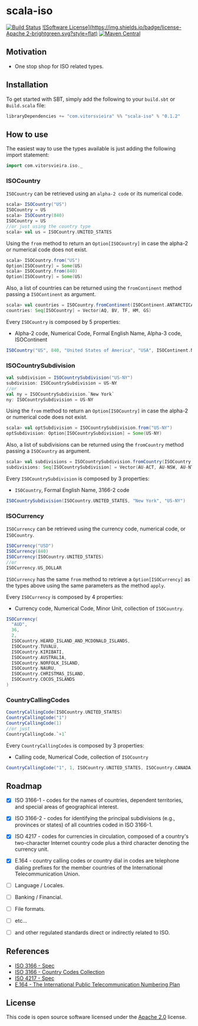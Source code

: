 scala-iso
=========

[![Build Status](https://travis-ci.org/vitorsvieira/scala-iso.svg?branch=master)](https://travis-ci.org/vitorsvieira/scala-iso)
[![Software License](https://img.shields.io/badge/license-Apache 2-brightgreen.svg?style=flat)](LICENSE)
[![Maven Central](https://img.shields.io/maven-central/v/com.vitorsvieira/scala-iso_2.12.svg)](https://maven-badges.herokuapp.com/maven-central/com.vitorsvieira/scala-iso_2.12)

## Motivation

  - One stop shop for ISO related types.

## Installation

To get started with SBT, simply add the following to your `build.sbt` or `Build.scala` file:

``` scala   
libraryDependencies += "com.vitorsvieira" %% "scala-iso" % "0.1.2"
```

## How to use

The easiest way to use the types available is just adding the following import statement:
 
```scala
import com.vitorsvieira.iso._
```

### ISOCountry
`ISOCountry` can be retrieved using an `alpha-2 code` or its numerical code.
```scala
scala> ISOCountry("US")
ISOCountry = US
scala> ISOCountry(840)
ISOCountry = US
//or just using the country type
scala> val us = ISOCountry.UNITED_STATES
```

Using the `from` method to return an `Option[ISOCountry]` in case the alpha-2 or numerical code does not exist.
```scala
scala> ISOCountry.from("US")
Option[ISOCountry] = Some(US)
scala> ISOCountry.from(840)
Option[ISOCountry] = Some(US)
```

Also, a list of countries can be returned using the `fromContinent` method passing a `ISOContinent` as argument.
```scala
scala> val countries = ISOCountry.fromContinent(ISOContinent.ANTARCTICA)
countries: Seq[ISOCountry] = Vector(AQ, BV, TF, HM, GS)
```

Every `ISOCountry` is composed by 5 properties:

- Alpha-2 code, Numerical Code, Formal English Name, Alpha-3 code, ISOContinent

```scala
ISOCountry("US", 840, "United States of America", "USA", ISOContinent.NORTH_AMERICA)
```

### ISOCountrySubdivision
```scala
val subdivision = ISOCountrySubdivision("US-NY")
subdivision: ISOCountrySubdivision = US-NY
//or
val ny = ISOCountrySubdivision.`New York`
ny: ISOCountrySubdivision = US-NY
```

Using the `from` method to return an `Option[ISOCountry]` in case the alpha-2 or numerical code does not exist.
```scala
scala> val optSubdivision = ISOCountrySubdivision.from("US-NY")
optSubdivision: Option[ISOCountrySubdivision] = Some(US-NY)
```

Also, a list of subdivisions can be returned using the `fromCountry` method passing a `ISOCountry` as argument.
```scala
scala> val subdivisions = ISOCountrySubdivision.fromCountry(ISOCountry.AUSTRALIA)
subdivisions: Seq[ISOCountrySubdivision] = Vector(AU-ACT, AU-NSW, AU-NT, AU-QLD, AU-SA, AU-TAS, AU-VIC, AU-WA)
```

Every `ISOCountrySubdivision` is composed by 3 properties:

- `ISOCountry`, Formal English Name, 3166-2 code

```scala
ISOCountrySubdivision(ISOCountry.UNITED_STATES, "New York", "US-NY")
```

### ISOCurrency
`ISOCurrency` can be retrieved using the currency code, numerical code, or `ISOCountry`.
```scala
ISOCurrency("USD")
ISOCurrency(840)
ISOCurrency(ISOCountry.UNITED_STATES)
//or
ISOCurrency.US_DOLLAR
```

`ISOCurrency` has the same `from` method to retrieve a `Option[ISOCurrency]` as the types above using the same parameters as the method `apply`.

Every `ISOCurrency` is composed by 4 properties:

- Currency code, Numerical Code, Minor Unit, collection of `ISOCountry`.

```scala
ISOCurrency(
  "AUD",
  36,
  2,
  ISOCountry.HEARD_ISLAND_AND_MCDONALD_ISLANDS,
  ISOCountry.TUVALU,
  ISOCountry.KIRIBATI,
  ISOCountry.AUSTRALIA,
  ISOCountry.NORFOLK_ISLAND,
  ISOCountry.NAURU,
  ISOCountry.CHRISTMAS_ISLAND,
  ISOCountry.COCOS_ISLANDS
)
```

### CountryCallingCodes
```scala
CountryCallingCode(ISOCountry.UNITED_STATES)
CountryCallingCode("1")
CountryCallingCode(1)
//or just
CountryCallingCode.`+1`
```

Every `CountryCallingCodes` is composed by 3 properties:

- Calling code, Numerical Code, collection of `ISOCountry`

```scala
CountryCallingCode("1", 1, ISOCountry.UNITED_STATES, ISOCountry.CANADA)
```

## Roadmap

- [x] ISO 3166-1 - codes for the names of countries, dependent territories, and special areas of geographical interest.
- [x] ISO 3166-2 - codes for identifying the principal subdivisions (e.g., provinces or states) of all countries coded in ISO 3166-1.
- [x] ISO 4217   - codes for currencies in circulation, composed of a country's two-character Internet country code plus a third character denoting the currency unit.
- [x] E.164 - country calling codes or country dial in codes are telephone dialing prefixes for the member countries of the International Telecommunication Union.
- [ ] Language / Locales. 
- [ ] Banking / Financial.
- [ ] File formats.
- [ ] etc...
- [ ] and other regulated standards direct or indirectly related to ISO.


## References

- [ISO 3166 - Spec](http://www.iso.org/iso/home/standards/country_codes.htm)
- [ISO 3166 - Country Codes Collection](http://www.iso.org/iso/home/store/publication_item.htm?pid=PUB500001%3aen)
- [ISO 4217 - Spec](http://www.iso.org/iso/home/standards/currency_codes.htm)
- [E.164 - The International Public Telecommunication Numbering Plan](https://www.itu.int/rec/dologin_pub.asp?lang=e&id=T-REC-E.164-201011-I!!PDF-E&type=items)

## License ##

This code is open source software licensed under the
[Apache 2.0](http://www.apache.org/licenses/LICENSE-2.0) license.
